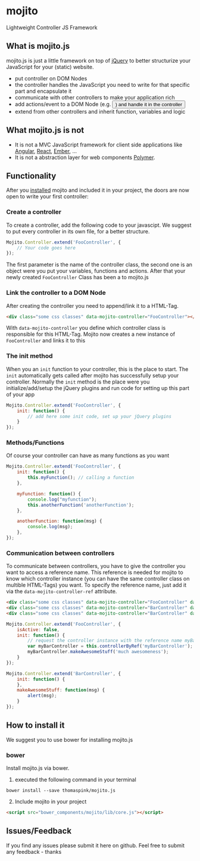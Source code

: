 # mojito
Lightweight Controller JS Framework

## What is mojito.js
mojito.js is just a little framework on top of [jQuery](https://github.com/jquery/jquery) to better structurize your JavaScript for your (static) website.
- put controller on DOM Nodes
- the controller handles the JavaScript you need to write for that specific part and encapsulate it
- communicate with other controllers to make your application rich
- add actions/event to a DOM Node (e.g. <button>) and handle it in the controller
- extend from other controllers and inherit function, variables and logic

## What mojito.js is not
- It is not a MVC JavaScript framework for client side applications like [Angular](https://www.angularjs.org/), [React](http://facebook.github.io/react/), [Ember](http://emberjs.com/), ...
- It is not a abstraction layer for web components [Polymer](https://www.polymer-project.org/1.0/).

## Functionality
After you [installed](#how-to-install-it) mojito and included it in your project, the doors are now open to write your first controller:

### Create a controller
To create a controller, add the following code to your javascipt. We suggest to put every controller in its own file, for a better structure.
```JavaScript
Mojito.Controller.extend('FooController', {
    // Your code goes here
});
```
The first parameter is the name of the controller class, the second one is an object were you put your variables, functions and actions. After that your newly created `FooController` Class has been a to mojito.js

### Link the controller to a DOM Node
After creating the controller you need to append/link it to a HTML-Tag.
```HTML
<div class="some css classes" data-mojito-controller="FooController"></div>
```
With `data-mojito-controller` you define which controller class is responsible for this HTML-Tag. Mojito now creates a new instance of `FooController` and links it to this <div>

### The init method
When you an `init` function to your controller, this is the place to start. The `init` automatically gets called after mojito has successfully setup your controller. Normally the `init` method is the place were you initialize/add/setup the jQuery plugins and run code for setting up this part of your app
```JavaScript
Mojito.Controller.extend('FooController', {
    init: function() {
        // add here some init code, set up your jQuery plugins
    }
});
```

### Methods/Functions
Of course your controller can have as many functions as you want
```JavaScript
Mojito.Controller.extend('FooController', {
    init: function() {
        this.myFunction(); // calling a function
    },

    myFunction: function() {
        console.log("myfunction");
        this.anotherFunction('anotherFunction');
    },

    anotherFunction: function(msg) {
        console.log(msg);
    },
});
```

### Communication between controllers
To communicate between controllers, you have to give the controller you want to access a reference name. This reference is needed for mojito to know which controller instance (you can have the same controller class on multible HTML-Tags) you want. To specify the reference name, just add it via the `data-mojito-controller-ref` attribute.
```HTML
<div class="some css classes" data-mojito-controller="FooController" data-mojito-controller-ref="onlyFooController"></div>
<div class="some css classes" data-mojito-controller="BarController" data-mojito-controller-ref="myBarController"></div>
<div class="some css classes" data-mojito-controller="BarController" data-mojito-controller-ref="anotherBarController"></div>
```

```JavaScript
Mojito.Controller.extend('FooController', {
    isActive: false,
    init: function() {
        // request the controller instance with the reference name myBarController
        var myBarController = this.controllerByRef('myBarController');
        myBarController.makeAwesomeStuff('much awesomeness');
    }
});

Mojito.Controller.extend('BarController', {
    init: function() {
    },
    makeAwesomeStuff: function(msg) {
        alert(msg);
    }
});
```

## How to install it
We suggest you to use bower for installing mojito.js

### bower
Install mojito.js via bower.

1. executed the following command in your terminal
```Shell
bower install --save thomaspink/mojito.js
```

2. Include mojito in your project
```HTML
<script src="bower_components/mojito/lib/core.js"></script>
```

## Issues/Feedback
If you find any issues please submit it here on github.
Feel free to submit any feedback - thanks

